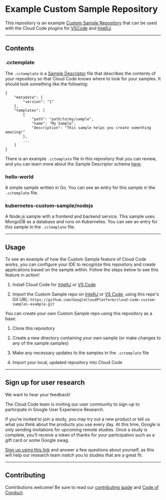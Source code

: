 # Example Custom Sample Repository

This repository is an example [Custom Sample Repository](https://cloud.google.com/code/docs/vscode/set-up-template-repo?utm_source=ext&utm_medium=partner&utm_campaign=CDR_kri_gcp_cloudcodereadmes_012521&utm_content=-) that can be used with the Cloud Code plugins for [VSCode](https://cloud.google.com/code/docs/vscode/quickstart?utm_source=ext&utm_medium=partner&utm_campaign=CDR_kri_gcp_cloudcodereadmes_012521&utm_content=-) and [IntelliJ](https://cloud.google.com/code/docs/intellij/quickstart?utm_source=ext&utm_medium=partner&utm_campaign=CDR_kri_gcp_cloudcodereadmes_012521&utm_content=-).

--- 
## Contents

### .cctemplate
The `.cctemplate` is a [Sample Descriptor](https://cloud.google.com/code/docs/intellij/set-up-template-repo#template_descriptor_schema) file that describes the contents of your repository so that Cloud Code knows where to look for your samples. It should look something like the following:

```
{
    "metadata": {
        "version": "1"
    },
    "templates": [
        {
            "path": "path/to/my/sample",
            "name": "My Sample",
            "description": "This sample helps you create something amazing!"
        },
        ...
    ]
}
```

There is an example `.cctemplate` file in this repository that you can review, and you can learn more about the Sample Descriptor schema [here](https://cloud.google.com/code/docs/vscode/set-up-template-repo#template_descriptor_schema).

### hello-world

A simple sample written in Go. You can see an entry for this sample in the `.cctemplate` file.

### kubernetes-custom-sample/nodejs

A Node.js sample with a frontend and backend service. This sample uses MongoDB as a database and runs on Kubernetes. You can see an entry for this sample in the `.cctemplate` file.

---

## Usage

To see an example of how the Custom Sample feature of Cloud Code works, you can configure your IDE to recognize this repository and create applications based on the sample within. Follow the steps below to see this feature in action!

1. Install Cloud Code for [IntelliJ](https://cloud.google.com/code/docs/intellij/install?utm_source=ext&utm_medium=partner&utm_campaign=CDR_kri_gcp_cloudcodereadmes_012521&utm_content=-) or [VS Code](https://cloud.google.com/code/docs/vscode/install?utm_source=ext&utm_medium=partner&utm_campaign=CDR_kri_gcp_cloudcodereadmes_012521&utm_content=-)

2. Import the Custom Sample repo on [IntelliJ](https://cloud.google.com/code/docs/intellij/create-app-from-custom-template?utm_source=ext&utm_medium=partner&utm_campaign=CDR_kri_gcp_cloudcodereadmes_012521&utm_content=-) or [VS Code](https://cloud.google.com/code/docs/vscode/create-app-from-custom-template?utm_source=ext&utm_medium=partner&utm_campaign=CDR_kri_gcp_cloudcodereadmes_012521&utm_content=-), using this repo's Git URL: `https://github.com/GoogleCloudPlatform/cloud-code-custom-samples-example.git`

You can create your own Custom Sample repo using this repository as a base.

1. Clone this repository

2. Create a new directory containing your own sample (or make changes to any of the sample samples)

3. Make any necessary updates to the samples in the `.cctemplate` file 

4. Import your local, updated repository into Cloud Code  


--- 

## Sign up for user research

We want to hear your feedback!

The Cloud Code team is inviting our user community to sign-up to participate in Google User Experience Research. 

If you’re invited to join a study, you may try out a new product or tell us what you think about the products you use every day. At this time, Google is only sending invitations for upcoming remote studies. Once a study is complete, you’ll receive a token of thanks for your participation such as a gift card or some Google swag. 

[Sign up using this link](https://google.qualtrics.com/jfe/form/SV_4Me7SiMewdvVYhL?reserved=1&utm_source=In-product&Q_Language=en&utm_medium=own_prd&utm_campaign=Q1&productTag=clou&campaignDate=January2021&referral_code=UXbT481079) and answer a few questions about yourself, as this will help our research team match you to studies that are a great fit.

---
## Contributing

Contributions welcome! Be sure to read our [contributing guide](./docs/contributing.md) and [Code of Conduct](./docs/code-of-conduct.md).